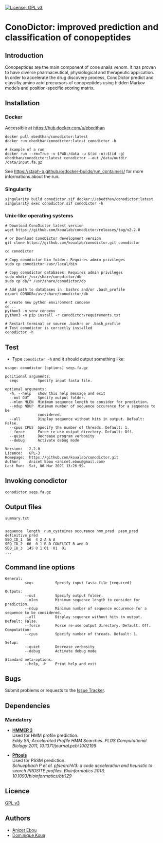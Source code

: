 [![License: GPL v3](https://img.shields.io/badge/License-GPLv3-blue.svg)](https://www.gnu.org/licenses/gpl-3.0)

# ConoDictor: improved prediction and classification of conopeptides

## Introduction

Conopeptides are the main component of cone snails venom. It has proven to have diverse pharmaceutical, physiological and therapeutic application. In order to accelerate the drug
discovery process, ConoDictor predict and classifiy amino acid precursors of conopeptides using
hidden Markov models and position-specific scoring matrix. 

## Installation

### Docker

Accessible at https://hub.docker.com/u/ebedthan

```
docker pull ebedthan/conodictor:latest
docker run ebedthan/conodictor:latest conodictor -h

# Example of a run
docker run --rm=True -v $PWD:/data -u $(id -u):$(id -g) ebedthan/conodictor:latest conodictor --out /data/outdir /data/input.fa.gz

```

See https://staph-b.github.io/docker-builds/run_containers/ for more informations about the run.

### Singularity

```
singularity build conodictor.sif docker://ebedthan/conodictor:latest
singularity exec conodictor.sif conodictor -h
```


### Unix-like operating systems 

```
# Download ConoDictor latest version
wget https://github.com/koualab/conodictor/releases/tag/v2.2.0

# or Download ConoDictor development version
git clone https://github.com/koualab/conodictor.git conodictor

cd conodictor

# Copy conodictor bin folder: Requires admin privileges
sudo cp conodictor /usr/local/bin

# Copy conodictor databases: Requires admin privileges
sudo mkdir /usr/share/conodictor/db
sudo cp db/* /usr/share/conodictor/db

# Add path to databases in .bashrc and/or .bash_profile
export CONODB=/usr/share/conodictor/db

# Create new python environment conoenv
cd ..
python3 -m venv conoenv
python3 -m pip install -r conodictor/requirements.txt

# Restart terminal or source .bashrc or .bash_profile
# Test conodictor is correctly installed
conodictor -h
```

## Test

* Type `conodictor -h` and it should output something like:

```
usage: conodictor [options] seqs.fa.gz

positional arguments:
  seqs         Specify input fasta file.

optional arguments:
  -h, --help   show this help message and exit
  --out OUT    Specify output folder.
  --mlen MLEN  Minimum sequence length to consider for prediction.
  --ndup NDUP  Minimum number of sequence occurence for a sequence to be
               considered.
  --all        Display sequence without hits in output. Default: False.
  --cpus CPUS  Specify the number of threads. Default: 1.
  --force      Force re-use output directory. Default: Off.
  --quiet      Decrease program verbosity
  --debug      Activate debug mode

Version:   2.2.0
Licence:   GPL-3
Homepage:  https://github.com/koualab/conodictor.git
Author:    Anicet Ebou <anicet.ebou@gmail.com>
Last Run:  Sat, 06 Mar 2021 13:26:59.
```


## Invoking conodictor

```
conodictor seqs.fa.gz
```
  

## Output files

```
summary.txt


sequence  length  num_cysteines occurence hmm_pred  pssm_pred definitive_pred
SEQ_ID_1  56  4 2 A A A
SEQ_ID_2  60  0 1 B D CONFLICT B and D
SEQ_ID_3  145 8 1 O1  O1  O1
...

```

## Command line options

```
General:
         seqs          Specify input fasta file [required]

Outputs:
         --out         Specify output folder.
         --mlen        Minimum sequence length to consider for prediction.
         --ndup        Minimum number of sequence occurence for a sequence to be considered.
         --all         Display sequence without hits in output. Default: False.
         --force       Force re-use output directory. Default: Off.
Computation:
         --cpus        Specify number of threads. Default: 1.
         
Setup:
         --quiet       Decrease verbosity
         --debug       Activate debug mode

Standard meta-options:
         --help, -h    Print help and exit

```
  
## Bugs

Submit problems or requests to the [Issue Tracker](https://github.com/koualab/conodictor/issues).


## Dependencies

### Mandatory

* [**HMMER 3**](https://hmmer.org)  
  Used for HMM profile prediction.   
  *Eddy SR, Accelerated Profile HMM Searches. PLOS Computational Biology 2011, 10.1371/journal.pcbi.1002195*

* [**Pftools**](https://github.com/sib-swiss/pftools3)  
  Used for PSSM prediction.    
  *Schuepbach P et al. pfsearchV3: a code acceleration and heuristic to search PROSITE profiles. Bioinformatics 2013, 10.1093/bioinformatics/btt129*


## Licence

[GPL v3](https://github.com/koualab/conodictor/blob/main/LICENSE)

## Authors

* [Anicet Ebou](https://orcid.org/0000-0003-4005-177X)
* [Dominique Koua](https://www.researchgate.net/profile/Dominique_Koua)